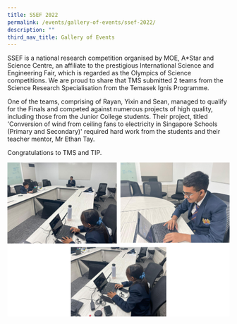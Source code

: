 ```yaml
---
title: SSEF 2022
permalink: /events/gallery-of-events/ssef-2022/
description: ""
third_nav_title: Gallery of Events
---
```

SSEF is a national research competition organised by MOE, A\*Star and Science Centre, an affiliate to the prestigious International Science and Engineering Fair, which is regarded as the Olympics of Science competitions. We are proud to share that TMS submitted 2 teams from the Science Research Specialisation from the Temasek Ignis Programme.

  

One of the teams, comprising of Rayan, Yixin and Sean, managed to qualify for the Finals and competed against numerous projects of high quality, including those from the Junior College students. Their project, titled 'Conversion of wind from ceiling fans to electricity in Singapore Schools (Primary and Secondary)' required hard work from the students and their teacher mentor, Mr Ethan Tay.

  

Congratulations to TMS and TIP.

![](/images/ssef%20%20.png)